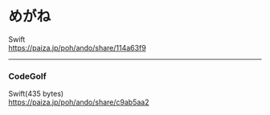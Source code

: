 めがね
======
  
  
Swift  
https://paiza.jp/poh/ando/share/114a63f9  
  

------  

### CodeGolf  

Swift(435 bytes)  
https://paiza.jp/poh/ando/share/c9ab5aa2  

